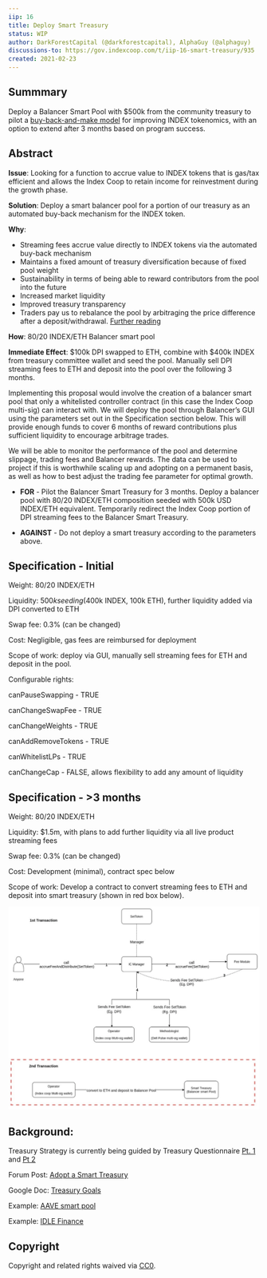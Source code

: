 ```yaml
---
iip: 16
title: Deploy Smart Treasury
status: WIP
author: DarkForestCapital (@darkforestcapital), AlphaGuy (@alphaguy)
discussions-to: https://gov.indexcoop.com/t/iip-16-smart-treasury/935
created: 2021-02-23
---
```


## Summmary

Deploy a Balancer Smart Pool with $500k from the community treasury to pilot a [buy-back-and-make model](https://www.placeholder.vc/blog/2020/9/17/stop-burning-tokens-buyback-and-make-instead) for improving INDEX tokenomics, with an option to extend after 3 months based on program success.

## Abstract

**Issue**: Looking for a function to accrue value to INDEX tokens that is gas/tax efficient and allows the Index Coop to retain income for reinvestment during the growth phase.

**Solution**: Deploy a smart balancer pool for a portion of our treasury as an automated buy-back mechanism for the INDEX token.

**Why**:

- Streaming fees accrue value directly to INDEX tokens via the automated buy-back mechanism
- Maintains a fixed amount of treasury diversification because of fixed pool weight
- Sustainability in terms of being able to reward contributors from the pool into the future
- Increased market liquidity
- Improved treasury transparency
- Traders pay us to rebalance the pool by arbitraging the price difference after a deposit/withdrawal. [Further reading](https://balancer.finance/whitepaper/)

**How**: 80/20 INDEX/ETH Balancer smart pool

**Immediate Effect**: $100k DPI swapped to ETH, combine with $400k INDEX from treasury committee wallet and seed the pool. Manually sell DPI streaming fees to ETH and deposit into the pool over the following 3 months.

Implementing this proposal would involve the creation of a balancer smart pool that only a whitelisted controller contract (in this case the Index Coop multi-sig) can interact with. We will deploy the pool through Balancer’s GUI using the parameters set out in the Specification section below. This will provide enough funds to cover 6 months of reward contributions plus sufficient liquidity to encourage arbitrage trades.

We will be able to monitor the performance of the pool and determine slippage, trading fees and Balancer rewards. The data can be used to project if this is worthwhile scaling up and adopting on a permanent basis, as well as how to best adjust the trading fee parameter for optimal growth.

* **FOR** - Pilot the Balancer Smart Treasury for 3 months. Deploy a balancer pool with 80/20 INDEX/ETH composition seeded with 500k USD INDEX/ETH equivalent. Temporarily redirect the Index Coop portion of DPI streaming fees to the Balancer Smart Treasury.

* **AGAINST** - Do not deploy a smart treasury according to the parameters above.

## Specification - Initial

Weight: 80/20 INDEX/ETH

Liquidity: $500k seeding ($400k INDEX, 100k ETH), further liquidity added via DPI converted to ETH

Swap fee: 0.3% (can be changed)

Cost: Negligible, gas fees are reimbursed for deployment

Scope of work: deploy via GUI, manually sell streaming fees for ETH and deposit in the pool.

Configurable rights:

canPauseSwapping - TRUE

canChangeSwapFee - TRUE

canChangeWeights - TRUE

canAddRemoveTokens - TRUE

canWhitelistLPs - TRUE

canChangeCap - FALSE, allows flexibility to add any amount of liquidity

## Specification - >3 months

Weight: 80/20 INDEX/ETH

Liquidity: $1.5m, with plans to add further liquidity via all live product streaming fees

Swap fee: 0.3% (can be changed)

Cost: Development (minimal), contract spec below

Scope of work: Develop a contract to convert streaming fees to ETH and deposit into smart treasury (shown in red box below).

![image](./assets/iip-smart-treasury.png)

## Background:

Treasury Strategy is currently being guided by Treasury Questionnaire [Pt. 1](https://gov.indexcoop.com/t/treasury-questionnaire/596) and [Pt 2](https://gov.indexcoop.com/t/treasury-questionnaire-pt-2/716)

Forum Post: [Adopt a Smart Treasury](https://gov.indexcoop.com/t/adopt-a-smart-treasury/726)

Google Doc: [Treasury Goals](https://docs.google.com/document/d/1LcP0DkuMdNrPTj4sBWXBD9hJMf7fp5uDh0F_-wIj9uo/edit#)

Example: [AAVE smart pool](https://pools.balancer.exchange/#/pool/0xc697051d1c6296c24ae3bcef39aca743861d9a81/about)

Example: [IDLE Finance](https://gov.idle.finance/t/iip-2-add-a-smart-treasury-to-idle/211/7)

## Copyright

Copyright and related rights waived via [CC0](https://creativecommons.org/publicdomain/zero/1.0/).
